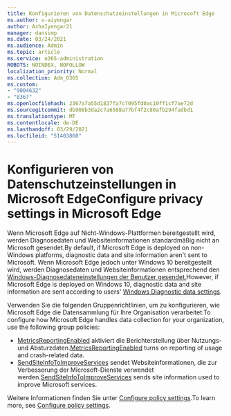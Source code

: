```yaml
---
title: Konfigurieren von Datenschutzeinstellungen in Microsoft Edge
ms.author: v-aiyengar
author: AshaIyengar21
manager: dansimp
ms.date: 03/24/2021
ms.audience: Admin
ms.topic: article
ms.service: o365-administration
ROBOTS: NOINDEX, NOFOLLOW
localization_priority: Normal
ms.collection: Adm_O365
ms.custom:
- "9004632"
- "8367"
ms.openlocfilehash: 2367a7a55d1837fa7c7095fd0ac10ff1cf7ae72d
ms.sourcegitcommit: db908b3da2c7a6508a77bf4f2c80afb294fadbd1
ms.translationtype: MT
ms.contentlocale: de-DE
ms.lasthandoff: 03/29/2021
ms.locfileid: "51403860"
---
```

# <a name="configure-privacy-settings-in-microsoft-edge"></a><span data-ttu-id="94581-102">Konfigurieren von Datenschutzeinstellungen in Microsoft Edge</span><span class="sxs-lookup"><span data-stu-id="94581-102">Configure privacy settings in Microsoft Edge</span></span>

<span data-ttu-id="94581-103">Wenn Microsoft Edge auf Nicht-Windows-Plattformen bereitgestellt wird, werden Diagnosedaten und Websiteinformationen standardmäßig nicht an Microsoft gesendet.</span><span class="sxs-lookup"><span data-stu-id="94581-103">By default, if Microsoft Edge is deployed on non-Windows platforms, diagnostic data and site information aren't sent to Microsoft.</span></span> <span data-ttu-id="94581-104">Wenn Microsoft Edge jedoch unter Windows 10 bereitgestellt wird, werden Diagnosedaten und Websiteinformationen entsprechend den [Windows-Diagnosedateneinstellungen der Benutzer gesendet.](https://go.microsoft.com/fwlink/?linkid=2132472)</span><span class="sxs-lookup"><span data-stu-id="94581-104">However, if Microsoft Edge is deployed on Windows 10, diagnostic data and site information are sent according to users' [Windows Diagnostic data settings](https://go.microsoft.com/fwlink/?linkid=2132472).</span></span>

<span data-ttu-id="94581-105">Verwenden Sie die folgenden Gruppenrichtlinien, um zu konfigurieren, wie Microsoft Edge die Datensammlung für Ihre Organisation verarbeitet:</span><span class="sxs-lookup"><span data-stu-id="94581-105">To configure how Microsoft Edge handles data collection for your organization, use the following group policies:</span></span>
- <span data-ttu-id="94581-106">[MetricsReportingEnabled](https://go.microsoft.com/fwlink/?linkid=2132470) aktiviert die Berichterstellung über Nutzungs- und Absturzdaten.</span><span class="sxs-lookup"><span data-stu-id="94581-106">[MetricsReportingEnabled](https://go.microsoft.com/fwlink/?linkid=2132470) turns on reporting of usage and crash-related data.</span></span>
- <span data-ttu-id="94581-107">[SendSiteInfoToImproveServices](https://go.microsoft.com/fwlink/?linkid=2132470) sendet Websiteinformationen, die zur Verbesserung der Microsoft-Dienste verwendet werden.</span><span class="sxs-lookup"><span data-stu-id="94581-107">[SendSiteInfoToImproveServices](https://go.microsoft.com/fwlink/?linkid=2132470) sends site information used to improve Microsoft services.</span></span>

<span data-ttu-id="94581-108">Weitere Informationen finden Sie unter [Configure policy settings](https://go.microsoft.com/fwlink/?linkid=2132577).</span><span class="sxs-lookup"><span data-stu-id="94581-108">To learn more, see [Configure policy settings](https://go.microsoft.com/fwlink/?linkid=2132577).</span></span>
